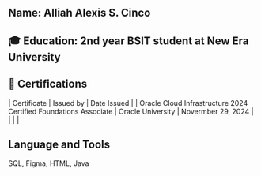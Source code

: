 ## Name: Alliah Alexis S. Cinco
## 🎓 Education: 2nd year BSIT student at New Era University
## 📃 Certifications
|                             Certificate                                    |        Issued by        |       Date Issued       |
|    Oracle Cloud Infrastructure 2024 Certified Foundations Associate        |    Oracle University    |    Novermber 29, 2024   |
                                                                            |                         |                         |
## Language and Tools
SQL, Figma, HTML, Java
